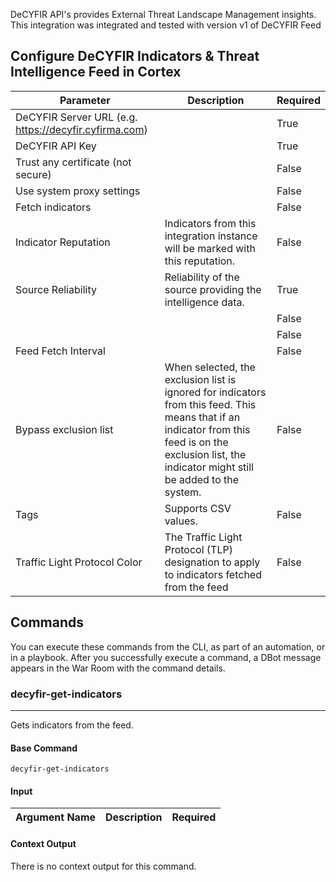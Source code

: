 DeCYFIR API's provides External Threat Landscape Management insights.
This integration was integrated and tested with version v1 of DeCYFIR Feed

## Configure DeCYFIR Indicators & Threat Intelligence Feed in Cortex


| **Parameter** | **Description** | **Required** |
| --- | --- | --- |
| DeCYFIR Server URL (e.g. <https://decyfir.cyfirma.com>) |  | True |
| DeCYFIR API Key |  | True |
| Trust any certificate (not secure) |  | False |
| Use system proxy settings |  | False |
| Fetch indicators |  | False |
| Indicator Reputation | Indicators from this integration instance will be marked with this reputation. | False |
| Source Reliability | Reliability of the source providing the intelligence data. | True |
|  |  | False |
|  |  | False |
| Feed Fetch Interval |  | False |
| Bypass exclusion list | When selected, the exclusion list is ignored for indicators from this feed. This means that if an indicator from this feed is on the exclusion list, the indicator might still be added to the system. | False |
| Tags | Supports CSV values. | False |
| Traffic Light Protocol Color | The Traffic Light Protocol \(TLP\) designation to apply to indicators fetched from the feed | False |


## Commands

You can execute these commands from the CLI, as part of an automation, or in a playbook.
After you successfully execute a command, a DBot message appears in the War Room with the command details.

### decyfir-get-indicators

***
Gets indicators from the feed.

#### Base Command

`decyfir-get-indicators`

#### Input

| **Argument Name** | **Description** | **Required** |
| --- | --- | --- |

#### Context Output

There is no context output for this command.